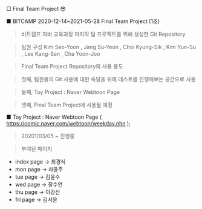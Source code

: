 □ Final Team Project 😎

■ BITCAMP 2020-12-14~2021-05-28 Final Team Project (1조)

> 비트캠프 자바 교육과정 마지막 팀 프로젝트를 위해 생성한 Git Repository


> 팀원 구성 Kim Seo-Yoon , Jang Su-Yeon , Choi Kyung-Sik , Kim Yun-Su , Lee Kang-San , Cha Yoon-Joo

> Final Team Project Repository의 사용 용도

> 첫째, 팀원들의 Git 사용에 대한 숙달을 위해 테스트를 진행해보는 공간으로 사용

> 둘째, Toy Project : Naver Webtoon Page

> 셋째, Final Team Project에 사용될 예정


■ Toy Project : Naver Webtoon Page ( https://comic.naver.com/webtoon/weekday.nhn );

> 20201/03/05 ~ 진행중

> 부여된 페이지
 - index page -> 최경식
 - mon page -> 차윤주
 - tue page -> 김윤수
 - wed page -> 장수연
 - thu page -> 이강산
 - fri page -> 김서윤

